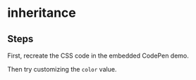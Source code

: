 # inheritance

## Steps

First, recreate the CSS code in the embedded CodePen demo.

Then try customizing the `color` value.
